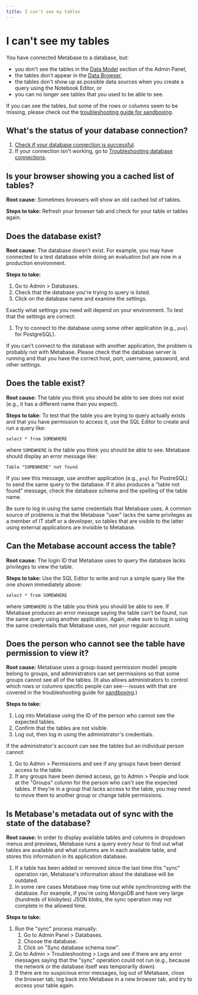 ```yaml
---
title: I can't see my tables
---
```


# I can't see my tables

You have connected Metabase to a database, but:

- you don't see the tables in the [Data Model][data-model] section of the Admin Panel,
- the tables don't appear in the [Data Browser][data-browser],
- the tables don't show up as possible data sources when you create a query using the Notebook Editor, or
- you can no longer see tables that you used to be able to see.

If you can see the tables, but some of the rows or columns seem to be missing, please check out the [troubleshooting guide for sandboxing][sandboxing].

## What's the status of your database connection?

1. [Check if your database connection is successful](../administration-guide/01-managing-databases.html#testing-connection-status).
2. If your connection isn't working, go to [Troubleshooting database connections](./datawarehouse.html). 

## Is your browser showing you a cached list of tables?

**Root cause:** Sometimes browsers will show an old cached list of tables.

**Steps to take:** Refresh your browser tab and check for your table or tables again.

## Does the database exist?

**Root cause:** The database doesn't exist. For example, you may have connected to a test database while doing an evaluation but are now in a production environment.

**Steps to take:**

1. Go to Admin > Databases.
2. Check that the database you're trying to query is listed.
3. Click on the database name and examine the settings.

Exactly what settings you need will depend on your environment. To test that the settings are correct:

1. Try to connect to the database using some other application (e.g., `psql` for PostgreSQL).

If you can't connect to the database with another application, the problem is probably not with Metabase. Please check that the database server is running and that you have the correct host, port, username, password, and other settings.

## Does the table exist?

**Root cause:** The table you think you should be able to see does not exist (e.g., it has a different name than you expect).

**Steps to take:** To test that the table you are trying to query actually exists and that you have permission to access it, use the SQL Editor to create and run a query like:

```
select * from SOMEWHERE
```

where `SOMEWHERE` is the table you think you should be able to see. Metabase should display an error message like:

```
Table "SOMEWHERE" not found
```

If you see this message, use another application (e.g., `psql` for PostreSQL) to send the same query to the database. If it also produces a "table not found" message, check the database schema and the spelling of the table name.

Be sure to log in using the same credentials that Metabase uses. A common source of problems is that the Metabase "user" lacks the same privileges as a member of IT staff or a developer, so tables that are visible to the latter using external applications are invisible to Metabase.

## Can the Metabase account access the table?

**Root cause:** The login ID that Metabase uses to query the database lacks privileges to view the table.

**Steps to take:** Use the SQL Editor to write and run a simple query like the one shown immediately above:

```
select * from SOMEWHERE
```

where `SOMEWHERE` is the table you think you should be able to see. If Metabase produces an error message saying the table can't be found, run the same query using another application. Again, make sure to log in using the same credentails that Metabase uses, not your regular account.

## Does the person who cannot see the table have permission to view it?

**Root cause:** Metabase uses a group-based permission model: people belong to groups, and administrators can set permissions so that some groups cannot see all of the tables. (It also allows administrators to control which rows or columns specific people can see---issues with that are covered in the troubleshooting guide for [sandboxing][sandboxing].)

**Steps to take:**

1. Log into Metabase using the ID of the person who cannot see the expected tables.
2. Confirm that the tables are not visible.
3. Log out, then log in using the administrator's credentials.

If the administrator's account can see the tables but an individual person cannot:

1. Go to Admin > Permissions and see if any groups have been denied access to the table.
2. If any groups have been denied access, go to Admin > People and look at the "Groups" column for the person who can't see the expected tables. If they're in a group that lacks access to the table, you may need to move them to another group or change table permissions.

## Is Metabase's metadata out of sync with the state of the database?

**Root cause:** In order to display available tables and columns in dropdown menus and previews, Metabase runs a query every hour to find out what tables are available and what columns are in each available table, and stores this information in its application database.

1. If a table has been added or removed since the last time this "sync" operation ran, Metabase's information about the database will be outdated.
2. In some rare cases Metabase may time out while synchronizing with the database. For example, if you're using MongoDB and have very large (hundreds of kilobytes) JSON blobs, the sync operation may not complete in the allowed time.

**Steps to take:**

1. Run the "sync" process manually:
   1. Go to Admin Panel > Databases.
   2. Choose the database.
   3. Click on "Sync database schema now".
2. Go to Admin > Troubleshooting > Logs and see if there are any error messages saying that the "sync" operation could not run (e.g., because the network or the database itself was temporarily down).
3. If there are no suspicious error messages, log out of Metabase, close the browser tab, log back into Metabase in a new browser tab, and try to access your table again.

[data-browser]: /learn/getting-started/data-browser.html
[data-model]: ../administration-guide/03-metadata-editing.html
[sandboxing]: ./sandboxing.html